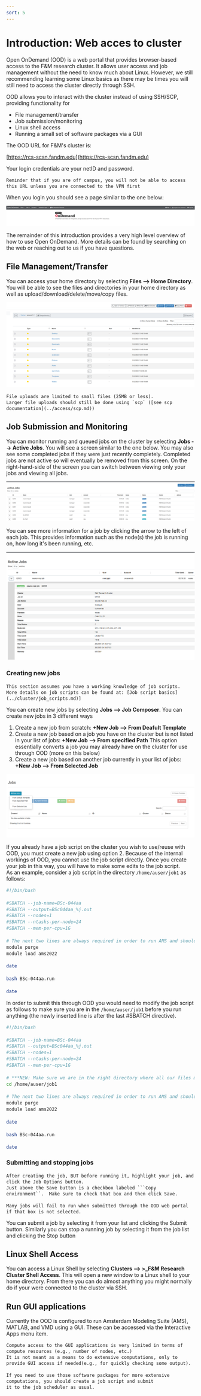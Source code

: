 ```yaml
---
sort: 5
---
```


# Introduction: Web acces to cluster

Open OnDemand (OOD) is a web portal that provides browser-based access to the F&M research cluster. 
It allows user access and job management without the need to know much about Linux. 
However, we still recommending learning some Linux basics as there may be times 
you will still need to access the cluster directly through SSH.

OOD allows you to interact with the cluster instead of using SSH/SCP, providing functionality for

- File management/transfer
- Job submission/monitoring
- Linux shell access
- Running a small set of software packages via a GUI

The OOD URL for F&M's cluster is:

[https://rcs-scsn.fandm.edu](https://rcs-scsn.fandm.edu)


Your login credentials are your netID and password.

```note
Reminder that if you are off campus, you will not be able to access this URL unless you are connected to the VPN first
```

When you login you should see a page similar to the one below:

![OOD homepage](../images/homepage.png)

The remainder of this introduction provides a very high level overview of how to use Open OnDemand.  More details can 
be found by searching on the web or reaching out to us if you have questions.

## File Management/Transfer

You can access your home directory by selecting **Files --> Home Directory**.  You will be able to see 
the files and directories in your home directory as well as upload/download/delete/move/copy files.

![Home directory](../images/home_dir.png)

```important
File uploads are limited to small files (25MB or less).  
Larger file uploads should still be done using `scp` ([see scp documentation](../access/scp.md))
```

## Job Submission and Monitoring

You can monitor running and queued jobs on the cluster by selecting **Jobs --> Active Jobs**.  You will 
see a screen similar to the one below.  You may  also see some completed jobs if they were just recently 
completely.  Completed jobs are not active so will eventually be removed from this screen.  On the right-hand-side 
of the screen you can switch between viewing only your jobs and viewing all jobs.

![Job queue](../images/active_jobs.png)

You can see more information for a job by clicking the arrow to the left of each job.  This provides information 
such as the node(s) the job is running on, how long it's been running, etc.

![Job info](../images/job_info.png)

### Creating new jobs

```note
This section assumes you have a working knowledge of job scripts.  More details on job scripts can be found at: [Job script basics](../cluster/job_scripts.md)]
```

You can create new jobs by selecting **Jobs --> Job Composer**.  You can create new jobs in 3 different ways

1. Create a new job from scratch: **+New Job --> From Deafult Template**
2. Create a new job based on a job you have on the cluster but is not listed in your list of jobs: **+New Job --> From specified Path** 
   This option essentially converts a job you may already have on the cluster for use through OOD (more on this below)
3. Create a new job based on another job currently in your list of jobs: **+New Job --> From Selected Job**

![Job composer ](../images/job_composer.png)

If you already have a job script on the cluster you wish to use/reuse with OOD, you must create a new job using option 2.  Because of the internal 
workings of OOD, you cannot use the job script directly.  Once you create your job in this way, you will have to make some edits to the job script.  
As an example, consider a job script in the directory ```/home/auser/job1``` as follows:

```bash
#!/bin/bash

#SBATCH --job-name=BSc-044aa
#SBATCH --output=BSc044aa_%j.out
#SBATCH --nodes=1
#SBATCH --ntasks-per-node=24
#SBATCH --mem-per-cpu=1G

# The next two lines are always required in order to run AMS and should not be modified
module purge
module load ams2022

date

bash BSc-044aa.run

date
```

In order to submit this through OOD you would need to modify the job script as follows to make sure you are in the `/home/auser/job1`
before you run anything (the newly inserted line is after the last #SBATCH directive).

```bash
#!/bin/bash

#SBATCH --job-name=BSc-044aa
#SBATCH --output=BSc044aa_%j.out
#SBATCH --nodes=1
#SBATCH --ntasks-per-node=24
#SBATCH --mem-per-cpu=1G

# ***NEW: Make sure we are in the right directory where all our files might be
cd /home/auser/job1 

# The next two lines are always required in order to run AMS and should not be modified
module purge
module load ams2022

date

bash BSc-044aa.run

date
```

### Submitting and stopping jobs

```warning
After creating the job, BUT before running it, highlight your job, and click the Job Options button.  
Just above the Save button is a checkbox labeled ```Copy environment``.  Make sure to check that box and then click Save.  

Many jobs will fail to run when submitted through the OOD web portal if that box is not selected.
```

You can submit a job by selecting it from your list and clicking the Submit button.  Similarly you can stop a running job by 
selecting it from the job list and clicking the Stop button

## Linux Shell Access

You can access a Linux Shell by selecting **Clusters --> >_F&M Research Cluster Shell Access**. 
This will open a new window to a Linux shell to your home directory.  From there you can 
do almost anything you might normally do if your were connected to the cluster via SSH.

## Run GUI applications

Currently the OOD is configured to run Amsterdam Modeling Suite (AMS), MATLAB, and VMD using a GUI. 
These can be accessed via the Interactive Apps menu item.

```important
Compute access to the GUI applications is very limited in terms of compute resources (e.g., number of nodes, etc.) 
It is not meant as a means to do extensive computations, only to provide GUI access if needed(e.g., for quickly checking some output).

If you need to use those software packages for more extensive computations, you should create a job script and submit 
it to the job scheduler as usual.

```